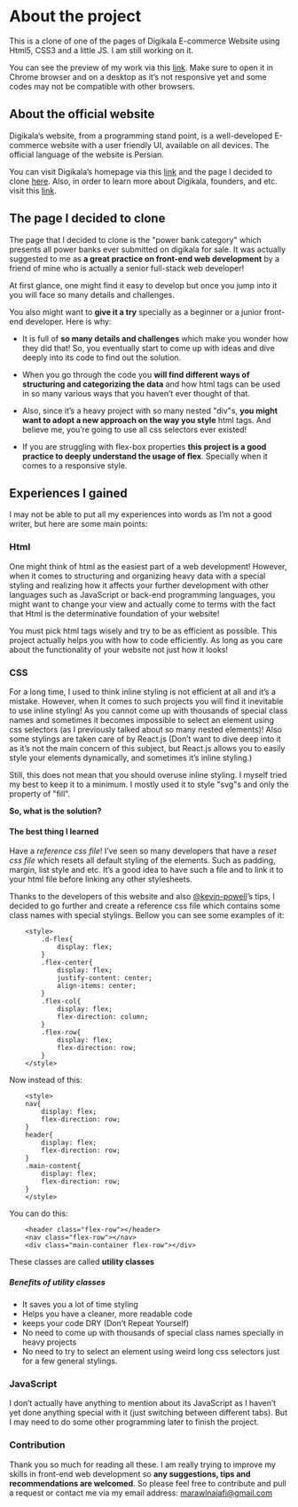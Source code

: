 # About the project

This is a clone of one of the pages of Digikala E-commerce Website using Html5, CSS3 and a little JS.
I am still working on it.  

You can see the preview of my work via this [link](https://htmlpreview.github.io/?https://github.com/MaralNajafi/digikala-powerbank-clone/blob/main/index.html). Make sure to open it in Chrome browser and on a desktop as it’s not responsive yet and some codes may not be compatible with other browsers.


## About the official website

Digikala’s website, from a programming stand point, is a well-developed E-commerce website with a user friendly UI, available on all devices. The official language of the website is Persian.   

You can visit Digikala’s homepage via this [link](https://www.digikala.com/) and the page I decided to clone [here](https://www.digikala.com/search/category-power-bank/). Also, in order to learn more about Digikala, founders, and etc. visit this [link](https://en.wikipedia.org/wiki/Digikala).

## The page I decided to clone

The page that I decided to clone is the "power bank category" which presents all power banks ever submitted on digikala for sale. It was actually suggested to me as **a great practice on front-end web development** by a friend of mine who is actually a senior full-stack web developer!   

At first glance, one might find it easy to develop but once you jump into it you will face so many details and challenges.    

You also might want to **give it a try** specially as a beginner or a junior front-end developer. Here is why:

- It is full of **so many details and challenges** which make you wonder how they did that! So, you eventually start to come up with ideas and dive deeply into its code to find out the solution.  

- When you go through the code you **will find different ways of structuring and categorizing the data** and how html tags can be used in so many various ways that you haven’t ever thought of that.   

- Also, since it’s a heavy project with so many nested "div"s, **you might want to adopt a new approach on the way you style** html tags. And believe me, you’re going to use all css selectors ever existed!   

- If you are struggling with flex-box properties **this project is a good practice to deeply understand the usage of flex**. Specially when it comes to a responsive style.

## Experiences I gained

I may not be able to put all my experiences into words as I’m not a good writer, but here are some main points:   

### Html

One might think of html as the easiest part of a web development! However, when it comes to structuring and organizing heavy data with a special styling and realizing how it affects your further development with other languages such as JavaScript or back-end programming languages, you might want to change your view and actually come to terms with the fact that Html is the determinative foundation of your website!   

You must pick html tags wisely and try to be as efficient as possible. This project actually helps you with how to code efficiently. As long as you care about the functionality of your website not just how it looks!   

### CSS

For a long time, I used to think inline styling is not efficient at all and it’s a mistake. However, when It comes to such projects you will find it inevitable to use inline styling! As you cannot come up with thousands of special class names and sometimes it becomes impossible to select an element using css selectors (as I previously talked about so many nested elements)! Also some stylings are taken care of by React.js (Don’t want to dive deep into it as it’s not the main concern of this subject, but React.js allows you to easily style your elements dynamically, and sometimes it’s inline styling.)   

Still, this does not mean that you should overuse inline styling. I myself tried my best to keep it to a minimum. I mostly used it to style "svg"s and only the property of "fill".   

**So, what is the solution?**

#### The best thing I learned

Have a *reference css file*! I’ve seen so many developers that have a *reset css file* which resets all default styling of the elements. Such as padding, margin, list style and etc. It’s a good idea to have such a file and to link it to your html file before linking any other stylesheets.   

Thanks to the developers of this website and also [@kevin-powell](https://github.com/kevin-powell)’s tips, I decided to go further and create a reference css file which contains some class names with special stylings. Bellow you can see some examples of it:   

```
    <style>
        .d-flex{
            display: flex;
        }
        .flex-center{
            display: flex;
            justify-content: center;
            align-items: center;
        }
        .flex-col{
            display: flex;
            flex-direction: column;
        }
        .flex-row{
            display: flex;
            flex-direction: row;
        }
    </style>
```

Now instead of this:  
```
    <style>
    nav{
        display: flex;
        flex-direction: row;
    }
    header{
        display: flex;
        flex-direction: row;
    }
    .main-content{
        display: flex;
        flex-direction: row;
    }
    </style>
```

You can do this:  
```
    <header class="flex-row"></header>
    <nav class="flex-row"></nav>
    <div class="main-container flex-row"></div>  
```


These classes are called **utility classes**

##### Benefits of utility classes

- It saves you a lot of time styling
- Helps you have a cleaner, more readable code
- keeps your code DRY (Don’t Repeat Yourself)
- No need to come up with thousands of special class names specially in heavy projects
- No need to try to select an element using weird long css selectors just for a few general stylings.

### JavaScript

I don’t actually have anything to mention about its JavaScript as I haven’t yet done anything special with it (just switching between different tabs). But I may need to do some other programming later to finish the project.  

### Contribution

Thank you so much for reading all these. I am really trying to improve my skills in front-end web development so **any suggestions, tips and recommendations are welcomed**. So please feel free to contribute and pull a request or contact me via my email address: <marawlnajafi@gmail.com>
